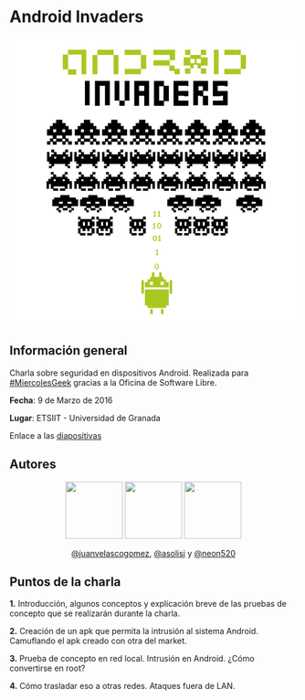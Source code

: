 # Android Invaders

<p align="center">
<img src="Logo/androidInvaders_nobackground_black.png"/>
</p>

## Información general

Charla sobre seguridad en dispositivos Android. Realizada para [#MiercolesGeek](https://github.com/iblancasa/miercolesgeek) gracias a la Oficina de Software Libre.

**Fecha**: 9 de Marzo de 2016

**Lugar**: ETSIIT - Universidad de Granada

Enlace a las [diapositivas](http://juanvelascogomez.github.io/Android-Invaders/)

## Autores

<p align="center">
<img src="https://avatars1.githubusercontent.com/u/7736733?v=3&s=460" width="100" height="100" />
<img src="https://avatars0.githubusercontent.com/u/11310331?v=3&s=460" width="100" height="100" />
<img src="https://avatars2.githubusercontent.com/u/11310434?v=3&s=460" width="100" height="100" />
</p>

<p align="center">
<a href="https://github.com/juanvelascogomez">@juanvelascogomez</a>, <a href="https://github.com/asolisi">@asolisi</a> y <a href="https://github.com/neon520">@neon520</a>
</p>


## Puntos de la charla

**1.** Introducción, algunos conceptos y explicación breve de las pruebas de concepto que se realizarán durante la charla.

**2.** Creación de un apk que permita la intrusión al sistema Android. Camuflando el apk creado con otra del market.

**3.** Prueba de concepto en red local. Intrusión en Android. ¿Cómo convertirse en root?

**4.** Cómo trasladar eso a otras redes. Ataques fuera de LAN.
